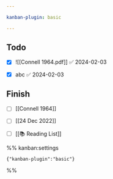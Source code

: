 ```yaml
---

kanban-plugin: basic

---
```


## Todo

- [x] ![[Connell 1964.pdf]] ✅ 2024-02-03
- [x] abc ✅ 2024-02-03


## Finish

- [ ] [[Connell 1964]]
- [ ] [[24 Dec 2022]]
- [ ] [[📚 Reading List]]




%% kanban:settings
```
{"kanban-plugin":"basic"}
```
%%
